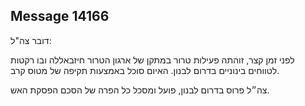 ## Message 14166

דובר צה"ל:

לפני זמן קצר, זוהתה פעילות טרור במתקן של ארגון הטרור חיזבאללה ובו רקטות לטווחים בינוניים בדרום לבנון. האיום סוכל באמצעות תקיפה של מטוס קרב. 

צה״ל פרוס בדרום לבנון, פועל ומסכל כל הפרה של הסכם הפסקת האש.

